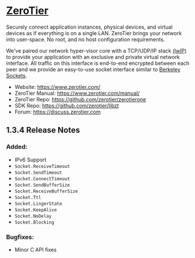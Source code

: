 [ZeroTier](https://www.zerotier.com)
=====

Securely connect application instances, physical devices, and virtual devices as if everything is on a single LAN. ZeroTier brings your network into user-space. No root, and no host configuration requirements.

We've paired our network hyper-visor core with a TCP/UDP/IP stack [(lwIP)](https://en.wikipedia.org/wiki/LwIP) to provide your application with an exclusive and private virtual network interface. All traffic on this interface is end-to-end encrypted between each peer and we provide an easy-to-use socket interface similar to [Berkeley Sockets](https://en.wikipedia.org/wiki/Berkeley_sockets).

 - Website: https://www.zerotier.com/
 - ZeroTier Manual: https://www.zerotier.com/manual/
 - ZeroTier Repo: https://github.com/zerotier/zerotierone
 - SDK Repo: https://github.com/zerotier/libzt
 - Forum: https://discuss.zerotier.com

## 1.3.4 Release Notes

### Added:
 - IPv6 Support
 - `Socket.ReceiveTimeout`
 - `Socket.SendTimeout`
 - `Socket.ConnectTimeout`
 - `Socket.SendBufferSize`
 - `Socket.ReceiveBufferSize`
 - `Socket.Ttl`
 - `Socket.LingerState`
 - `Socket.KeepAlive`
 - `Socket.NoDelay`
 - `Socket.Blocking`

### Bugfixes:
 - Minor C API fixes
